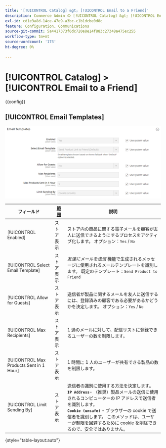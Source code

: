 ```yaml
---
title: '[!UICONTROL Catalog] &gt; [!UICONTROL Email to a Friend]'
description: Commerce Admin の [!UICONTROL Catalog] &gt; [!UICONTROL Email to a Friend] ページで設定を確認します。
exl-id: cd1e3a8d-14ce-47e9-a3bc-c1b1dcbe0d8c
feature: Configuration, Communications
source-git-commit: 5a4417373f6dc720e8e14f883c27348a475ec255
workflow-type: tm+mt
source-wordcount: '173'
ht-degree: 0%

---
```


# [!UICONTROL Catalog] > [!UICONTROL Email to a Friend]

{{config}}

## [!UICONTROL Email Templates]

![ メールテンプレート ](./assets/email-to-a-friend-email-templates.png)<!-- zoom -->

<!-- [Email Templates](https://experienceleague.adobe.com/en/docs/commerce-admin/systems/communications/email-templates#configure-email-templates) -->

| フィールド | [ 範囲 ](../../getting-started/websites-stores-views.md#scope-settings) | 説明 |
|--- |--- |--- |
| [!UICONTROL Enabled] | ストア表示 | ストア内の商品に関する電子メールを顧客が友人に送信できるようにするプロセスをアクティブ化します。 オプション：`Yes` / `No` |
| [!UICONTROL Select Email Template] | ストア表示 | _友達にメールを送信_ 機能で生成されるメッセージに使用されるメールテンプレートを識別します。 既定のテンプレート：`Send Product to Friend` |
| [!UICONTROL Allow for Guests] | ストア表示 | 送信者が製品に関するメールを友人に送信するには、登録済みの顧客である必要があるかどうかを決定します。 オプション：`Yes` / `No` |
| [!UICONTROL Max Recipients] | ストア表示 | 1 通のメールに対して、配信リストに登録できるユーザーの数を制限します。 |
| [!UICONTROL Max Products Sent in 1  Hour] | ストア表示 | 1 時間に 1 人のユーザーが共有できる製品の数を制限します。 |
| [!UICONTROL Limit Sending By] | ストア表示 | 送信者の識別に使用する方法を決定します。 <br/>**`IP Address`**- （推奨）製品メールの送信に使用されるコンピューターの IP アドレスで送信者を識別します。<br/>**`Cookie (unsafe)`** - ブラウザーの cookie で送信者を識別します。 このメソッドは、ユーザーが制限を回避するために cookie を削除できるので、安全ではありません。 |

{style="table-layout:auto"}
